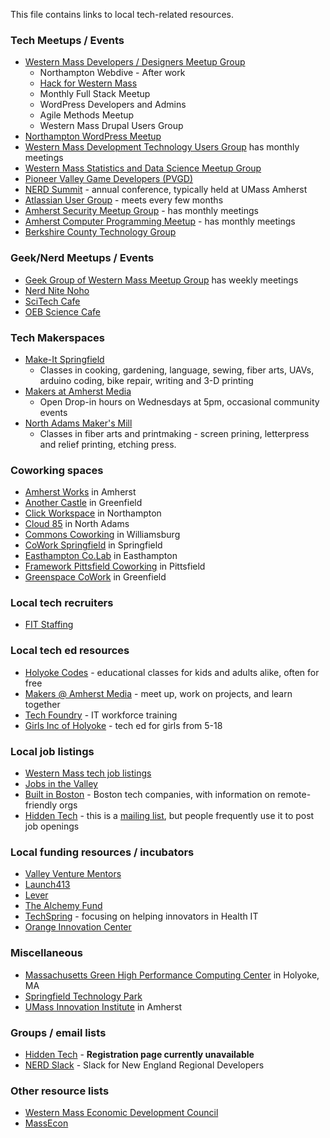 This file contains links to local tech-related resources.

### Tech Meetups / Events

- [Western Mass Developers / Designers Meetup Group](https://www.meetup.com/nohowebdev)
  - Northampton Webdive - After work
  - [Hack for Western Mass](http://hackforwesternmass.org)
  - Monthly Full Stack Meetup
  - WordPress Developers and Admins
  - Agile Methods Meetup
  - Western Mass Drupal Users Group
- [Northampton WordPress Meetup](https://www.meetup.com/Northampton-WordPress-Meetup)  
- [Western Mass Development Technology Users Group](https://www.meetup.com/Western-Mass-Development-Technology-Users-Group/) has monthly meetings
- [Western Mass Statistics and Data Science Meetup Group](https://www.meetup.com/Pioneer-Valley-and-Five-College-R-Statistical-Meetup/)
- [Pioneer Valley Game Developers (PVGD)](https://www.meetup.com/pioneer-valley-game-developers)
- [NERD Summit](https://nerdsummit.org/)  - annual conference, typically held at UMass Amherst
- [Atlassian User Group](https://aug.atlassian.com/northampton/)  - meets every few months
- [Amherst Security Meetup Group](https://www.meetup.com/AmherstSec) - has monthly meetings
- [Amherst Computer Programming Meetup](https://www.meetup.com/Amherst-Computer-Programming-Meetup/) - has monthly meetings
- [Berkshire County Technology Group](https://www.meetup.com/Berkshire-County-Technology-Group/)

### Geek/Nerd Meetups / Events

- [Geek Group of Western Mass Meetup Group](https://www.meetup.com/TheGeekGroupofWesternMass/events/) has weekly meetings
- [Nerd Nite Noho](https://noho.nerdnite.com/)
- [SciTech Cafe](https://scitechcafe.wordpress.com/)
- [OEB Science Cafe](https://oebsciencecafe.org/about/)

### Tech Makerspaces

- [Make-It Springfield](http://www.makeitspringfield.org/)
  - Classes in cooking, gardening, language, sewing, fiber arts, UAVs, arduino coding, bike repair, writing and 3-D printing
- [Makers at Amherst Media](https://amherstmedia.org/makers)
  - Open Drop-in hours on Wednesdays at 5pm, occasional community events
- [North Adams Maker's Mill](https://northadamsmakersmill.org/)
  - Classes in fiber arts and printmaking - screen prining, letterpress and relief printing, etching press.

### Coworking spaces

- [Amherst Works](https://amherstworks.io/) in Amherst
- [Another Castle](https://pvgdev.cobot.me/) in Greenfield
- [Click Workspace](http://clickworkspace.org/) in Northampton
- [Cloud 85](http://www.cloud85northadams.com/) in North Adams
- [Commons Coworking](http://www.commonscoworking.com/) in Williamsburg
- [CoWork Springfield](http://coworkspringfield.com/) in Springfield
- [Easthampton Co.Lab](http://www.easthamptoncolab.org/) in Easthampton
- [Framework Pittsfield Coworking](https://pittsfieldcoworking.com/) in Pittsfield
- [Greenspace CoWork](https://greenspacecowork.spaces.nexudus.com/en) in Greenfield

### Local tech recruiters

- [FIT Staffing](https://www.fitstaffingsolutions.com/)

### Local tech ed resources

- [Holyoke Codes](https://holyokecodes.org/) - educational classes for kids and adults alike, often for free
- [Makers @ Amherst Media](https://amherstmedia.org/makers) - meet up, work on projects, and learn together
- [Tech Foundry](http://www.thetechfoundry.org/) - IT workforce training
- [Girls Inc of Holyoke](http://www.girlsincholyoke.org/) - tech ed for girls from 5-18

### Local job listings

- [Western Mass tech job listings](job-listings.md)
- [Jobs in the Valley](http://jobsinthevalley.com/)
- [Built in Boston](https://www.builtinboston.com) - Boston tech companies, with information on remote-friendly orgs
- [Hidden Tech](http://www.westernmassedc.com/boston_area_industrial_clusters/hiddentech/) - this is a [mailing list](#groups--email-lists), but people frequently use it to post job openings

### Local funding resources / incubators

- [Valley Venture Mentors](http://www.valleyventurementors.org/)
- [Launch413](https://www.launch413.com/)
- [Lever](http://leverinc.org/)
- [The Alchemy Fund](http://www.alchemy-fund.com/)
- [TechSpring](http://www.techspringhealth.org/) - focusing on helping innovators in Health IT
- [Orange Innovation Center](https://www.orange-innovation.com/)

### Miscellaneous

- [Massachusetts Green High Performance Computing Center](https://www.mghpcc.org/) in Holyoke, MA
- [Springfield Technology Park](http://springfieldtechnologypark.org/)
- [UMass Innovation Institute](https://umii.umass.edu/) in Amherst

### Groups / email lists

- [Hidden Tech](http://www.westernmassedc.com/boston_area_industrial_clusters/hiddentech/) - **Registration page currently unavailable**
- [NERD Slack](https://nerdslack.herokuapp.com/) - Slack for New England Regional Developers

### Other resource lists

- [Western Mass Economic Development Council](http://www.westernmassedc.com/)
- [MassEcon](https://massecon.com/)
